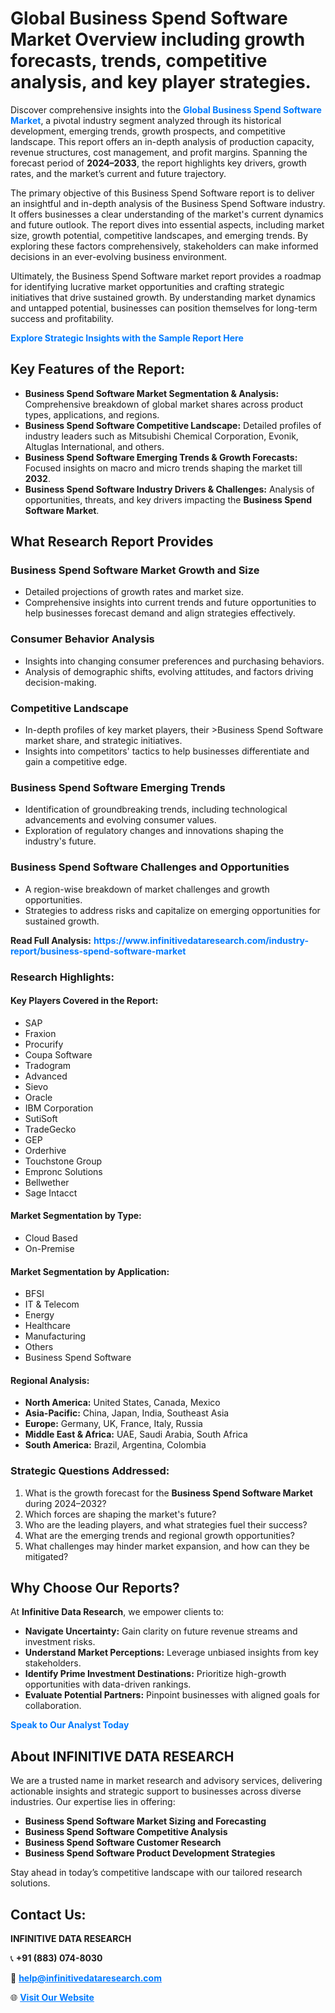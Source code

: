 <h1>Global Business Spend Software Market Overview including growth forecasts, trends, competitive analysis, and key player strategies.</h1>
<p>
Discover comprehensive insights into the 
<a href="https://www.infinitivedataresearch.com/industry-report/business-spend-software-market" rel="dofollow" style="color: #007BFF; text-decoration: none;"><strong>Global Business Spend Software Market</strong></a>, a pivotal industry segment analyzed through its historical development, emerging trends, growth prospects, and competitive landscape. This report offers an in-depth analysis of production capacity, revenue structures, cost management, and profit margins. Spanning the forecast period of <strong>2024–2033</strong>, the report highlights key drivers, growth rates, and the market’s current and future trajectory.
</p>
<p>
The primary objective of this Business Spend Software report is to deliver an insightful and in-depth analysis of the Business Spend Software industry. It offers businesses a clear understanding of the market's current dynamics and future outlook. The report dives into essential aspects, including market size, growth potential, competitive landscapes, and emerging trends. By exploring these factors comprehensively, stakeholders can make informed decisions in an ever-evolving business environment.
</p>
<p>
Ultimately, the Business Spend Software market report provides a roadmap for identifying lucrative market opportunities and crafting strategic initiatives that drive sustained growth. By understanding market dynamics and untapped potential, businesses can position themselves for long-term success and profitability.
</p>
<p>
<a href="https://www.infinitivedataresearch.com/request-sample/reportId=103431" style="color: #007BFF; text-decoration: none;"><strong>Explore Strategic Insights with the Sample Report Here</strong></a>
</p>

<h2>Key Features of the Report:</h2>
<ul>
<li><strong>Business Spend Software Market Segmentation & Analysis:</strong> Comprehensive breakdown of global market shares across product types, applications, and regions.</li>
<li><strong>Business Spend Software Competitive Landscape:</strong> Detailed profiles of industry leaders such as Mitsubishi Chemical Corporation, Evonik, Altuglas International, and others.</li>
<li><strong>Business Spend Software Emerging Trends & Growth Forecasts:</strong> Focused insights on macro and micro trends shaping the market till <strong>2032</strong>.</li>
<li><strong>Business Spend Software Industry Drivers & Challenges:</strong> Analysis of opportunities, threats, and key drivers impacting the <strong>Business Spend Software Market</strong>.</li>
</ul>

<h2>What Research Report Provides</h2>
<h3>Business Spend Software Market Growth and Size</h3>
<ul>
<li>Detailed projections of growth rates and market size.</li>
<li>Comprehensive insights into current trends and future opportunities to help businesses forecast demand and align strategies effectively.</li>
</ul>

<h3>Consumer Behavior Analysis</h3>
<ul>
<li>Insights into changing consumer preferences and purchasing behaviors.</li>
<li>Analysis of demographic shifts, evolving attitudes, and factors driving decision-making.</li>
</ul>

<h3>Competitive Landscape</h3>
<ul>
<li>In-depth profiles of key market players, their >Business Spend Software market share, and strategic initiatives.</li>
<li>Insights into competitors' tactics to help businesses differentiate and gain a competitive edge.</li>
</ul>

<h3>Business Spend Software Emerging Trends</h3>
<ul>
<li>Identification of groundbreaking trends, including technological advancements and evolving consumer values.</li>
<li>Exploration of regulatory changes and innovations shaping the industry's future.</li>
</ul>

<h3>Business Spend Software Challenges and Opportunities</h3>
<ul>
<li>A region-wise breakdown of market challenges and growth opportunities.</li>
<li>Strategies to address risks and capitalize on emerging opportunities for sustained growth.</li>
</ul>
<p><strong>Read Full Analysis:</strong> <a href="https://www.infinitivedataresearch.com/industry-report/business-spend-software-market" rel="dofollow" style="color: #007BFF; text-decoration: none;"><strong>https://www.infinitivedataresearch.com/industry-report/business-spend-software-market</strong></a></p>
<h3>Research Highlights:</h3>
<h4>Key Players Covered in the Report:</h4>
<ul><li>SAP</li><li>Fraxion</li><li>Procurify</li><li>Coupa Software</li><li>Tradogram</li><li>Advanced</li><li>Sievo</li><li>Oracle</li><li>IBM Corporation</li><li>SutiSoft</li><li>TradeGecko</li><li>GEP</li><li>Orderhive</li><li>Touchstone Group</li><li>Empronc Solutions</li><li>Bellwether</li><li>Sage Intacct</li></ul>
<h4>Market Segmentation by Type:</h4>
<ul><li>Cloud Based</li><li>On-Premise</li></ul>
<h4>Market Segmentation by Application:</h4>
<ul><li>BFSI</li><li>IT &amp; Telecom</li><li>Energy</li><li>Healthcare</li><li>Manufacturing</li><li>Others</li><li>Business Spend Software</li></ul>

<h4>Regional Analysis:</h4>
<ul>
<li><strong>North America:</strong> United States, Canada, Mexico</li>
<li><strong>Asia-Pacific:</strong> China, Japan, India, Southeast Asia</li>
<li><strong>Europe:</strong> Germany, UK, France, Italy, Russia</li>
<li><strong>Middle East & Africa:</strong> UAE, Saudi Arabia, South Africa</li>
<li><strong>South America:</strong> Brazil, Argentina, Colombia</li>
</ul>

<h3>Strategic Questions Addressed:</h3>
<ol>
<li>What is the growth forecast for the <strong>Business Spend Software Market</strong> during 2024–2032?</li>
<li>Which forces are shaping the market's future?</li>
<li>Who are the leading players, and what strategies fuel their success?</li>
<li>What are the emerging trends and regional growth opportunities?</li>
<li>What challenges may hinder market expansion, and how can they be mitigated?</li>
</ol>

<h2>Why Choose Our Reports?</h2>
<p>At <strong>Infinitive Data Research</strong>, we empower clients to:</p>
<ul>
<li><strong>Navigate Uncertainty:</strong> Gain clarity on future revenue streams and investment risks.</li>
<li><strong>Understand Market Perceptions:</strong> Leverage unbiased insights from key stakeholders.</li>
<li><strong>Identify Prime Investment Destinations:</strong> Prioritize high-growth opportunities with data-driven rankings.</li>
<li><strong>Evaluate Potential Partners:</strong> Pinpoint businesses with aligned goals for collaboration.</li>
</ul>
<p><a href="https://www.infinitivedataresearch.com/industry-report/business-spend-software-market" rel="dofollow" style="color: #007BFF; text-decoration: none;"><strong>Speak to Our Analyst Today</strong></a></p>

<h2>About INFINITIVE DATA RESEARCH</h2>
<p>We are a trusted name in market research and advisory services, delivering actionable insights and strategic support to businesses across diverse industries. Our expertise lies in offering:</p>
<ul>
<li><strong>Business Spend Software Market Sizing and Forecasting</strong></li>
<li><strong>Business Spend Software Competitive Analysis</strong></li>
<li><strong>Business Spend Software Customer Research</strong></li>
<li><strong>Business Spend Software Product Development Strategies</strong></li>
</ul>
<p>Stay ahead in today’s competitive landscape with our tailored research solutions.</p>

<h2>Contact Us:</h2>
<p><strong>INFINITIVE DATA RESEARCH</strong></p>
<p>📞 <strong>+91 (883) 074-8030</strong></p>
<p>📧 <strong><a href="mailto:help@infinitivedataresearch.com" style="color: #007BFF;">help@infinitivedataresearch.com</a></strong></p>
<p>🌐 <strong><a href="https://www.infinitivedataresearch.com" rel="dofollow" style="color: #007BFF;">Visit Our Website</a></strong></p>